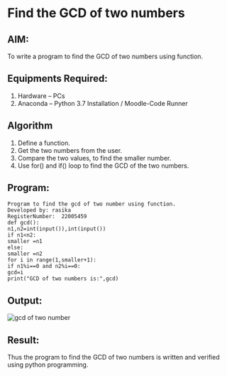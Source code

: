# Find the GCD of two numbers

## AIM:
To write a program to find the GCD of two numbers using function.

## Equipments Required:
1. Hardware – PCs
2. Anaconda – Python 3.7 Installation / Moodle-Code Runner

## Algorithm
1. Define a function.
2. Get the two numbers from the user.
3. Compare the two values, to find the smaller number.
4. Use for() and if() loop to find the GCD of the two numbers.

## Program:
```
Program to find the gcd of two number using function.
Developed by: rasika
RegisterNumber:  22005459
def gcd():
n1,n2=int(input()),int(input())
if n1<n2:
smaller =n1
else:
smaller =n2
for i in range(1,smaller+1):
if n1%i==0 and n2%i==0:
gcd=i
print("GCD of two numbers is:",gcd)
```

## Output:
![gcd of two number](gcd.png)


## Result:
Thus the program to find the GCD of two numbers is written and verified using python programming.
